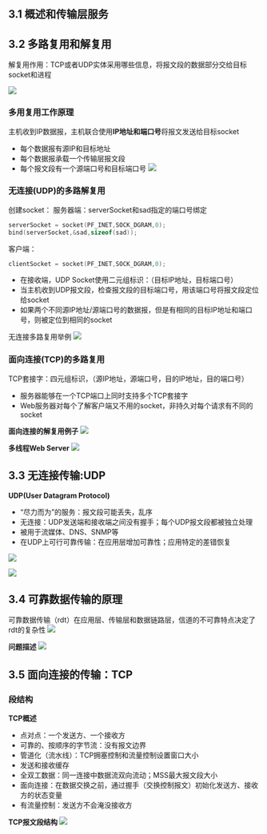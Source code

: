 ## 3.1 概述和传输层服务



## 3.2 多路复用和解复用
解复用作用：TCP或者UDP实体采用哪些信息，将报文段的数据部分交给目标socket和进程

![](https://ypic.oss-cn-hangzhou.aliyuncs.com/202212272008209.png)

### 多用复用工作原理
主机收到IP数据报，主机联合使用**IP地址和端口号**将报文发送给目标socket
- 每个数据报有源IP和目标地址
- 每个数据报承载一个传输层报文段
- 每个报文段有一个源端口号和目标端口号
![](https://ypic.oss-cn-hangzhou.aliyuncs.com/202212272016000.png)

### 无连接(UDP)的多路解复用
创建socket：
服务器端：serverSocket和sad指定的端口号绑定
```c
serverSocket = socket(PF_INET,SOCK_DGRAM,0);
bind(serverSocket,&sad,sizeof(sad));
```

客户端：
```c
clientSocket = socket(PF_INET,SOCK_DGRAM,0);
```

- 在接收端，UDP Socket使用二元组标识：（目标IP地址，目标端口号）
- 当主机收到UDP报文段，检查报文段的目标端口号，用该端口号将报文段定位给socket
- 如果两个不同源IP地址/源端口号的数据报，但是有相同的目标IP地址和端口号，则被定位到相同的socket

无连接多路复用举例
![](https://ypic.oss-cn-hangzhou.aliyuncs.com/202212272022028.png)

### 面向连接(TCP)的多路复用
TCP套接字：四元组标识，（源IP地址，源端口号，目的IP地址，目的端口号）
- 服务器能够在一个TCP端口上同时支持多个TCP套接字
- Web服务器对每个了解客户端又不用的socket，非持久对每个请求有不同的socket

**面向连接的解复用例子**
![](https://ypic.oss-cn-hangzhou.aliyuncs.com/202212272032812.png)

**多线程Web Server**
![](https://ypic.oss-cn-hangzhou.aliyuncs.com/202212272033407.png)

## 3.3 无连接传输:UDP
**UDP(User Datagram Protocol)**
- “尽力而为”的服务：报文段可能丢失，乱序
- 无连接：UDP发送端和接收端之间没有握手；每个UDP报文段都被独立处理
- 被用于流媒体、DNS、SNMP等
- 在UDP上可行可靠传输：在应用层增加可靠性；应用特定的差错恢复

![](https://ypic.oss-cn-hangzhou.aliyuncs.com/202212272038897.png)

![](https://ypic.oss-cn-hangzhou.aliyuncs.com/202212272039387.png)

## 3.4 可靠数据传输的原理
可靠数据传输（rdt）在应用层、传输层和数据链路层，信道的不可靠特点决定了rdt的复杂性
![](https://ypic.oss-cn-hangzhou.aliyuncs.com/202212281504717.png)

**问题描述**
![](https://ypic.oss-cn-hangzhou.aliyuncs.com/202212281511962.png)




## 3.5 面向连接的传输：TCP
### 段结构
**TCP概述**
- 点对点：一个发送方、一个接收方
- 可靠的、按顺序的字节流：没有报文边界
- 管道化（流水线）：TCP拥塞控制和流量控制设置窗口大小
- 发送和接收缓存
- 全双工数据：同一连接中数据流双向流动；MSS最大报文段大小
- 面向连接：在数据交换之前，通过握手（交换控制报文）初始化发送方、接收方的状态变量
- 有流量控制：发送方不会淹没接收方

**TCP报文段结构**
![](https://ypic.oss-cn-hangzhou.aliyuncs.com/202212291920187.png)
